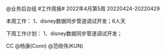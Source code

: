 @业务后台组 #工作周报#
2022年4月第5周 20220424-20220429

本周工作：
1、disney数据同步管道调试开发；6人天

下周工作计划：
1、disney数据同步管道调试开发；

CC @杨康(Conn) @范晓伟(KUN)